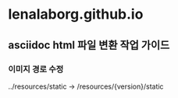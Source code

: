 # lenalaborg.github.io


## asciidoc html 파일 변환 작업 가이드

### 이미지 경로 수정
../resources/static -> /resources/{version}/static